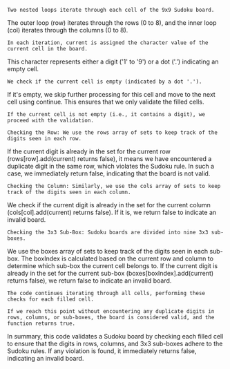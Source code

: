     Two nested loops iterate through each cell of the 9x9 Sudoku board. 
The outer loop (row) iterates through the rows (0 to 8), and the inner loop (col) iterates through the columns (0 to 8).

    In each iteration, current is assigned the character value of the current cell in the board. 
This character represents either a digit ('1' to '9') or a dot ('.') indicating an empty cell.

    We check if the current cell is empty (indicated by a dot '.'). 
If it's empty, we skip further processing for this cell and move to the next cell using continue. This ensures that we only validate the filled cells.

    If the current cell is not empty (i.e., it contains a digit), we proceed with the validation.

    Checking the Row: We use the rows array of sets to keep track of the digits seen in each row. 
If the current digit is already in the set for the current row (rows[row].add(current) returns false), 
it means we have encountered a duplicate digit in the same row, which violates the Sudoku rule. In such a case, we immediately return false, indicating that the board is not valid.

    Checking the Column: Similarly, we use the cols array of sets to keep track of the digits seen in each column.
We check if the current digit is already in the set for the current column (cols[col].add(current) returns false). 
If it is, we return false to indicate an invalid board.

    Checking the 3x3 Sub-Box: Sudoku boards are divided into nine 3x3 sub-boxes. 
We use the boxes array of sets to keep track of the digits seen in each sub-box. 
The boxIndex is calculated based on the current row and column to determine which sub-box the current cell belongs to. 
If the current digit is already in the set for the current sub-box (boxes[boxIndex].add(current) returns false), we return false to indicate an invalid board.

    The code continues iterating through all cells, performing these checks for each filled cell.

    If we reach this point without encountering any duplicate digits in rows, columns, or sub-boxes, the board is considered valid, and the function returns true.

In summary, this code validates a Sudoku board by checking each filled cell to ensure that the digits in rows, columns, and 3x3 sub-boxes adhere to the Sudoku rules.
If any violation is found, it immediately returns false, indicating an invalid board.